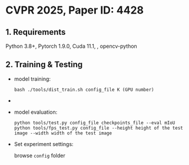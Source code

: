 # CVPR 2025, Paper ID: 4428

## 1. Requirements

Python 3.8+, Pytorch 1.9.0, Cuda 11.1, , opencv-python



## 2. Training & Testing

- model training:

    `bash ./tools/dist_train.sh config_file K (GPU number)`
- 
- model evaluation:

    `python tools/test.py config_file checkpoints_file --eval mIoU`
    `python tools/fps_test.py config_file --height height of the test image --width width of the test image`

- Set experiment settings:
     
    browse `config` folder

    